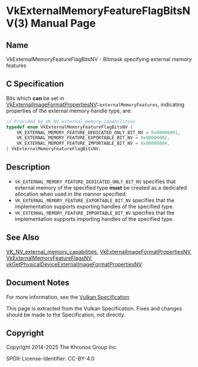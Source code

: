 # VkExternalMemoryFeatureFlagBitsNV(3) Manual Page

## Name

VkExternalMemoryFeatureFlagBitsNV - Bitmask specifying external memory features



## [](#_c_specification)C Specification

Bits which **can** be set in [VkExternalImageFormatPropertiesNV](https://registry.khronos.org/vulkan/specs/latest/man/html/VkExternalImageFormatPropertiesNV.html)::`externalMemoryFeatures`, indicating properties of the external memory handle type, are:

```c++
// Provided by VK_NV_external_memory_capabilities
typedef enum VkExternalMemoryFeatureFlagBitsNV {
    VK_EXTERNAL_MEMORY_FEATURE_DEDICATED_ONLY_BIT_NV = 0x00000001,
    VK_EXTERNAL_MEMORY_FEATURE_EXPORTABLE_BIT_NV = 0x00000002,
    VK_EXTERNAL_MEMORY_FEATURE_IMPORTABLE_BIT_NV = 0x00000004,
} VkExternalMemoryFeatureFlagBitsNV;
```

## [](#_description)Description

- `VK_EXTERNAL_MEMORY_FEATURE_DEDICATED_ONLY_BIT_NV` specifies that external memory of the specified type **must** be created as a dedicated allocation when used in the manner specified.
- `VK_EXTERNAL_MEMORY_FEATURE_EXPORTABLE_BIT_NV` specifies that the implementation supports exporting handles of the specified type.
- `VK_EXTERNAL_MEMORY_FEATURE_IMPORTABLE_BIT_NV` specifies that the implementation supports importing handles of the specified type.

## [](#_see_also)See Also

[VK\_NV\_external\_memory\_capabilities](https://registry.khronos.org/vulkan/specs/latest/man/html/VK_NV_external_memory_capabilities.html), [VkExternalImageFormatPropertiesNV](https://registry.khronos.org/vulkan/specs/latest/man/html/VkExternalImageFormatPropertiesNV.html), [VkExternalMemoryFeatureFlagsNV](https://registry.khronos.org/vulkan/specs/latest/man/html/VkExternalMemoryFeatureFlagsNV.html), [vkGetPhysicalDeviceExternalImageFormatPropertiesNV](https://registry.khronos.org/vulkan/specs/latest/man/html/vkGetPhysicalDeviceExternalImageFormatPropertiesNV.html)

## [](#_document_notes)Document Notes

For more information, see the [Vulkan Specification](https://registry.khronos.org/vulkan/specs/latest/html/vkspec.html#VkExternalMemoryFeatureFlagBitsNV)

This page is extracted from the Vulkan Specification. Fixes and changes should be made to the Specification, not directly.

## [](#_copyright)Copyright

Copyright 2014-2025 The Khronos Group Inc.

SPDX-License-Identifier: CC-BY-4.0